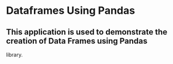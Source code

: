 # Dataframes Using Pandas

## This application is used to demonstrate the creation of Data Frames using Pandas
library.
